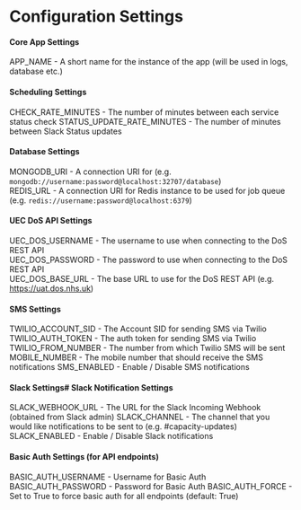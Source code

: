 # Configuration Settings

#### Core App Settings
APP_NAME - A short name for the instance of the app (will be used in logs, database etc.)

#### Scheduling Settings
CHECK_RATE_MINUTES - The number of minutes between each service status check
STATUS_UPDATE_RATE_MINUTES - The number of minutes between Slack Status updates

#### Database Settings
MONGODB_URI - A connection URI for (e.g. `mongodb://username:password@localhost:32707/database`)  
REDIS_URL - A connection URI for Redis instance to be used for job queue (e.g. `redis://username:password@localhost:6379`)

#### UEC DoS API Settings
UEC_DOS_USERNAME - The username to use when connecting to the DoS REST API  
UEC_DOS_PASSWORD - The password to use when connecting to the DoS REST API  
UEC_DOS_BASE_URL - The base URL to use for the DoS REST API (e.g. https://uat.dos.nhs.uk)  

#### SMS Settings
TWILIO_ACCOUNT_SID - The Account SID for sending SMS via Twilio    
TWILIO_AUTH_TOKEN - The auth token for sending SMS via Twilio  
TWILIO_FROM_NUMBER - The number from which Twilio SMS will be sent    
MOBILE_NUMBER - The mobile number that should receive the SMS notifications
SMS_ENABLED - Enable / Disable SMS notifications

#### Slack Settings# Slack Notification Settings
SLACK_WEBHOOK_URL - The URL for the Slack Incoming Webhook (obtained from Slack admin)
SLACK_CHANNEL - The channel that you would like notifications to be sent to (e.g. #capacity-updates)
SLACK_ENABLED - Enable / Disable Slack notifications
  
#### Basic Auth Settings (for API endpoints)
BASIC_AUTH_USERNAME - Username for Basic Auth
BASIC_AUTH_PASSWORD - Password for Basic Auth
BASIC_AUTH_FORCE - Set to True to force basic auth for all endpoints (default: True)
